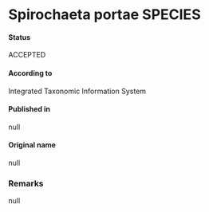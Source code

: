 Spirochaeta portae SPECIES
=======

#### Status
ACCEPTED

#### According to
Integrated Taxonomic Information System

#### Published in
null

#### Original name
null

### Remarks
null